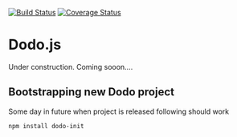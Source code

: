 [![Build Status](https://travis-ci.org/Vincit/dodo.js.svg?branch=master)](https://travis-ci.org/Vincit/dodo.js)
[![Coverage Status](https://coveralls.io/repos/Vincit/dodo.js/badge.svg?branch=master&service=github)](https://coveralls.io/github/Vincit/dodo.js?branch=master)

# Dodo.js

Under construction. Coming sooon....

## Bootstrapping new Dodo project

Some day in future when project is released following should work

    npm install dodo-init

